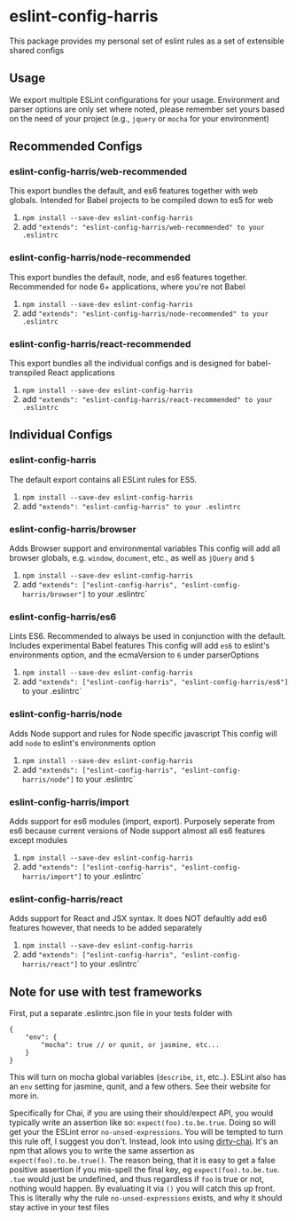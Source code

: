 # eslint-config-harris

This package provides my personal set of eslint rules as a set of extensible shared configs

## Usage

We export multiple ESLint configurations for your usage.
Environment and parser options are only set where noted, please remember set yours based on the need of your project (e.g., `jquery` or `mocha` for your environment)

## Recommended Configs

### eslint-config-harris/web-recommended

This export bundles the default, and es6 features together with web globals. Intended for Babel projects to be compiled down to es5 for web

1. `npm install --save-dev eslint-config-harris`
2. add `"extends": "eslint-config-harris/web-recommended" to your .eslintrc`

### eslint-config-harris/node-recommended

This export bundles the default, node, and es6 features together. Recommended for node 6+ applications, where you're not Babel

1. `npm install --save-dev eslint-config-harris`
2. add `"extends": "eslint-config-harris/node-recommended" to your .eslintrc`

### eslint-config-harris/react-recommended

This export bundles all the individual configs and is designed for babel-transpiled React applications

1. `npm install --save-dev eslint-config-harris`
2. add `"extends": "eslint-config-harris/react-recommended" to your .eslintrc`

## Individual Configs

### eslint-config-harris

The default export contains all ESLint rules for ES5.

1. `npm install --save-dev eslint-config-harris`
2. add `"extends": "eslint-config-harris" to your .eslintrc`

### eslint-config-harris/browser

Adds Browser support and environmental variables
This config will add all browser globals, e.g. `window`, `document`, etc., as well as `jQuery` and `$`

1. `npm install --save-dev eslint-config-harris`
2. add `"extends": ["eslint-config-harris", "eslint-config-harris/browser"]` to your .eslintrc`

### eslint-config-harris/es6

Lints ES6. Recommended to always be used in conjunction with the default. Includes experimental Babel features
This config will add `es6` to eslint's environments option, and the ecmaVersion to `6` under parserOptions

1. `npm install --save-dev eslint-config-harris`
2. add `"extends": ["eslint-config-harris", "eslint-config-harris/es6"]` to your .eslintrc`

### eslint-config-harris/node

Adds Node support and rules for Node specific javascript
This config will add `node` to eslint's environments option

1. `npm install --save-dev eslint-config-harris`
2. add `"extends": ["eslint-config-harris", "eslint-config-harris/node"]` to your .eslintrc`

### eslint-config-harris/import

Adds support for es6 modules (import, export). Purposely seperate from es6 because current versions of Node support almost all es6 features except modules

1. `npm install --save-dev eslint-config-harris`
2. add `"extends": ["eslint-config-harris", "eslint-config-harris/import"]` to your .eslintrc`

### eslint-config-harris/react

Adds support for React and JSX syntax. It does NOT defaultly add es6 features however, that needs to be added separately

1. `npm install --save-dev eslint-config-harris`
2. add `"extends": ["eslint-config-harris", "eslint-config-harris/react"]` to your .eslintrc`

## Note for use with test frameworks

First, put a separate .eslintrc.json file in your tests folder with
```
{
	"env": {
		"mocha": true // or qunit, or jasmine, etc...
	}
}
```
This will turn on mocha global variables (`describe`, `it`, etc..). ESLint also has an `env` setting for jasmine, qunit, and a few others. See their website for more in.

Specifically for Chai, if you are using their should/expect API, you would typically write an assertion like so: `expect(foo).to.be.true`. Doing so will get your the ESLint error `no-unsed-expressions`. You will be tempted to turn this rule off, I suggest you don't. Instead, look into using [dirty-chai](https://github.com/prodatakey/dirty-chai). It's an npm that allows you to write the same assertion as `expect(foo).to.be.true()`. The reason being, that it is easy to get a false positive assertion if you mis-spell the final key, eg `expect(foo).to.be.tue`. `.tue` would just be undefined, and thus regardless if `foo` is true or not, nothing would happen. By evaluating it via `()` you will catch this up front. This is literally why the rule `no-unsed-expressions` exists, and why it should stay active in your test files

